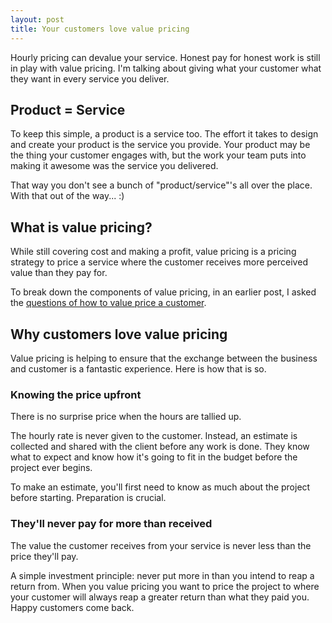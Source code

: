 ```yaml
---
layout: post
title: Your customers love value pricing
---
```


Hourly pricing can devalue your service. Honest pay for honest work is still in play with value pricing. I'm talking about giving what your customer what they want in every service you deliver.

## Product = Service

To keep this simple, a product is a service too. The effort it takes to design and create your product is the service you provide. Your product may be the thing your customer engages with, but the work your team puts into making it awesome was the service you delivered.

That way you don't see a bunch of "product/service"'s all over the place. With that out of the way... :)

## What is value pricing?

While still covering cost and making a profit, value pricing is a pricing strategy to price a service where the customer receives more perceived value than they pay for.

To break down the components of value pricing, in an earlier post, I asked the [questions of how to value price a customer](https://blog.chancesmith.org/hourly-pay-is-dead-4-areas-to-look-at-to-value-price-your-customers/).

<!--If you want to know how to value price, [go here]()-->

## Why customers love value pricing

Value pricing is helping to ensure that the exchange between the business and customer is a fantastic experience. Here is how that is so.

### Knowing the price upfront

There is no surprise price when the hours are tallied up.

The hourly rate is never given to the customer. Instead, an estimate is collected and shared with the client before any work is done. They know what to expect and know how it's going to fit in the budget before the project ever begins.

To make an estimate, you'll first need to know as much about the project before starting. Preparation is crucial.

### They'll never pay for more than received

The value the customer receives from your service is never less than the price they'll pay.

A simple investment principle: never put more in than you intend to reap a return from. When you value pricing you want to price the project to where your customer will always reap a greater return than what they paid you. Happy customers​ come back.

###

<!--With your business, I know you'll [love value pricing too]().-->

